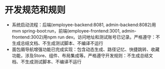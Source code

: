 # 开发规范和规则

- 系统启动流程：后端(employee-backend:8081, admin-backend:8082)用mvn spring-boot:run，前端(employee-frontend:3001, admin-frontend:3002)用npm run dev。访问地址和测试账号已记录。严格遵守：不生成总结文档、不生成测试脚本、不编译不运行
- 面包屑导航增强功能已完成实现：包含动态生成、路径记忆、快捷跳转、收藏功能，涉及Store、组件、布局集成等。严格遵守开发规则：不生成总结文档、不生成测试脚本、不编译不运行
